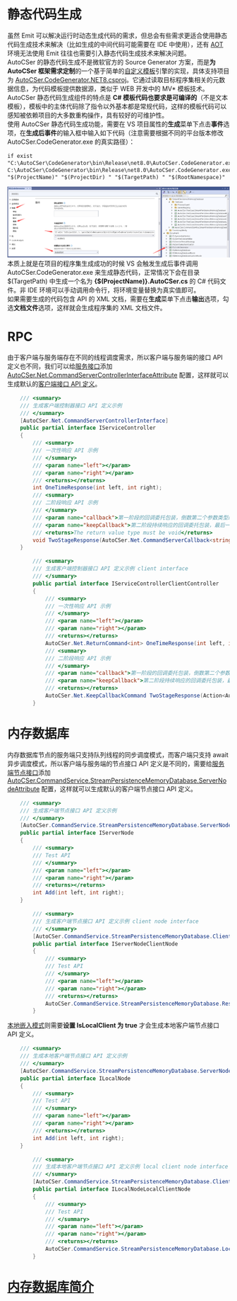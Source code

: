 ﻿# 静态代码生成
虽然 Emit 可以解决运行时动态生成代码的需求，但总会有些需求更适合使用静态代码生成技术来解决（比如生成的中间代码可能需要在 IDE 中使用），还有 [AOT](https://github.com/AutoCSer/AutoCSer2/blob/main/Document/12.NativeAOT/12.NativeAOT.md) 环境无法使用 Emit 往往也需要引入静态代码生成技术来解决问题。  
AutoCSer 的静态代码生成不是微软官方的 Source Generator 方案，而是**为 AutoCSer 框架需求定制**的一个基于简单的[自定义模板](https://github.com/AutoCSer/AutoCSer2/tree/main/AutoCSer/CodeGenerator/Template)引擎的实现，具体支持项目为 [AutoCSer.CodeGenerator.NET8.csproj](https://github.com/AutoCSer/AutoCSer2/tree/main/AutoCSer/CodeGenerator)。它通过读取目标程序集相关的元数据信息，为代码模板提供数据源，类似于 WEB 开发中的 MV* 模板技术。  
AutoCSer 静态代码生成组件的特点是 **C# 模板代码也要求是可编译的**（不是文本模板），模板中的主体代码除了指令以外基本都是常规代码，这样的模板代码可以感知被依赖项目的大多数重构操作，具有较好的可维护性。  
使用 AutoCSer 静态代码生成功能，需要在 VS 项目属性的**生成**菜单下点击**事件**选项，在**生成后事件**的输入框中输入如下代码（注意需要根据不同的平台版本修改 AutoCSer.CodeGenerator.exe 的真实路径）：
``` text
if exist "C:\AutoCSer\CodeGenerator\bin\Release\net8.0\AutoCSer.CodeGenerator.exe" C:\AutoCSer\CodeGenerator\bin\Release\net8.0\AutoCSer.CodeGenerator.exe "$(ProjectName)" "$(ProjectDir) " "$(TargetPath) " "$(RootNamespace)"
```
![静态代码生成的项目配置](CodeGenerator.png)
本质上就是在项目的程序集生成成功的时候 VS 会触发生成后事件调用 AutoCSer.CodeGenerator.exe 来生成静态代码，正常情况下会在目录 $(TargetPath) 中生成一个名为 **{$(ProjectName)}.AutoCSer.cs** 的 C# 代码文件。非 IDE 环境可以手动调用命令行，将环境变量替换为真实值即可。  
如果需要生成的代码包含 API 的 XML 文档，需要在**生成**菜单下点击**输出**选项，勾选**文档文件**选项，这样就会生成程序集的 XML 文档文件。
# RPC
由于客户端与服务端存在不同的线程调度需求，所以客户端与服务端的接口 API 定义也不同，我们可以给[服务接口](https://github.com/AutoCSer/AutoCSer2/blob/main/Document/05.CodeGenerator/Service/IServiceController.cs)添加 [AutoCSer.Net.CommandServerControllerInterfaceAttribute](https://github.com/AutoCSer/AutoCSer2/blob/main/AutoCSer/Net/CommandServer/CommandServerControllerInterfaceAttribute.cs) 配置，这样就可以生成默认的[客户端接口 API 定义](https://github.com/AutoCSer/AutoCSer2/blob/main/Document/05.CodeGenerator/%7BAutoCSer.Document.CodeGenerator%7D.AutoCSer.cs)。
``` csharp
    /// <summary>
    /// 生成客户端控制器接口 API 定义示例
    /// </summary>
    [AutoCSer.Net.CommandServerControllerInterface]
    public partial interface IServiceController
    {
        /// <summary>
        /// 一次性响应 API 示例
        /// </summary>
        /// <param name="left"></param>
        /// <param name="right"></param>
        /// <returns></returns>
        int OneTimeResponse(int left, int right);
        /// <summary>
        /// 二阶段响应 API 示例
        /// </summary>
        /// <param name="callback">第一阶段的回调委托包装，倒数第二个参数类型必须是 AutoCSer.Net.CommandServerCallback{T}</param>
        /// <param name="keepCallback">第二阶段持续响应的回调委托包装，最后一个参数类型必须是 AutoCSer.Net.CommandServerKeepCallback{T} 或者 AutoCSer.Net.CommandServerKeepCallbackCount{T}</param>
        /// <returns>The return value type must be void</returns>
        void TwoStageResponse(AutoCSer.Net.CommandServerCallback<string> callback, AutoCSer.Net.CommandServerKeepCallback<int> keepCallback);
    }
```
``` csharp
        /// <summary>
        /// 生成客户端控制器接口 API 定义示例 client interface
        /// </summary>
        public partial interface IServiceControllerClientController
        {
            /// <summary>
            /// 一次性响应 API 示例
            /// </summary>
            /// <param name="left"></param>
            /// <param name="right"></param>
            /// <returns></returns>
            AutoCSer.Net.ReturnCommand<int> OneTimeResponse(int left, int right);
            /// <summary>
            /// 二阶段响应 API 示例
            /// </summary>
            /// <param name="callback">第一阶段的回调委托包装，倒数第二个参数类型必须是 AutoCSer.Net.CommandServerCallback{T}</param>
            /// <param name="keepCallback">第二阶段持续响应的回调委托包装，最后一个参数类型必须是 AutoCSer.Net.CommandServerKeepCallback{T} 或者 AutoCSer.Net.CommandServerKeepCallbackCount{T}</param>
            /// <returns></returns>
            AutoCSer.Net.KeepCallbackCommand TwoStageResponse(Action<AutoCSer.Net.CommandClientReturnValue<string>> callback, Action<AutoCSer.Net.CommandClientReturnValue<int>, AutoCSer.Net.KeepCallbackCommand> keepCallback);
        }
```
# 内存数据库
内存数据库节点的服务端只支持队列线程的同步调度模式，而客户端只支持 await 异步调度模式，所以客户端与服务端的节点接口 API 定义是不同的，需要给[服务端节点接口](https://github.com/AutoCSer/AutoCSer2/blob/main/Document/05.CodeGenerator/MemoryDatabase/IServerNode.cs)添加 [AutoCSer.CommandService.StreamPersistenceMemoryDatabase.ServerNodeAttribute](https://github.com/AutoCSer/AutoCSer2/blob/main/Application/StreamPersistenceMemoryDatabase/Server/ServerNodeAttribute.cs) 配置，这样就可以生成默认的客户端节点接口 API 定义。
``` csharp
    /// <summary>
    /// 生成客户端节点接口 API 定义示例
    /// </summary>
    [AutoCSer.CommandService.StreamPersistenceMemoryDatabase.ServerNode]
    public partial interface IServerNode
    {
        /// <summary>
        /// Test API
        /// </summary>
        /// <param name="left"></param>
        /// <param name="right"></param>
        /// <returns></returns>
        int Add(int left, int right);
    }
```
``` csharp
        /// <summary>
        /// 生成客户端节点接口 API 定义示例 client node interface
        /// </summary>
        [AutoCSer.CommandService.StreamPersistenceMemoryDatabase.ClientNode(typeof(AutoCSer.Document.CodeGenerator.MemoryDatabase.IServerNode))]
        public partial interface IServerNodeClientNode
        {
            /// <summary>
            /// Test API
            /// </summary>
            /// <param name="left"></param>
            /// <param name="right"></param>
            /// <returns></returns>
            AutoCSer.CommandService.StreamPersistenceMemoryDatabase.ResponseParameterAwaiter<int> Add(int left, int right);
        }
```
[本地嵌入模式](https://github.com/AutoCSer/AutoCSer2/blob/main/Document/05.CodeGenerator/MemoryDatabase/ILocalNode.cs)则需要**设置 IsLocalClient 为 true** 才会生成本地客户端节点接口 API 定义。
``` csharp
    /// <summary>
    /// 生成本地客户端节点接口 API 定义示例
    /// </summary>
    [AutoCSer.CommandService.StreamPersistenceMemoryDatabase.ServerNode(IsLocalClient = true, IsClient = false)]
    public partial interface ILocalNode
    {
        /// <summary>
        /// Test API
        /// </summary>
        /// <param name="left"></param>
        /// <param name="right"></param>
        /// <returns></returns>
        int Add(int left, int right);
    }
```
``` csharp
        /// <summary>
        /// 生成本地客户端节点接口 API 定义示例 local client node interface
        /// </summary>
        [AutoCSer.CommandService.StreamPersistenceMemoryDatabase.ClientNode(typeof(AutoCSer.Document.CodeGenerator.MemoryDatabase.ILocalNode))]
        public partial interface ILocalNodeLocalClientNode
        {
            /// <summary>
            /// Test API
            /// </summary>
            /// <param name="left"></param>
            /// <param name="right"></param>
            /// <returns></returns>
            AutoCSer.CommandService.StreamPersistenceMemoryDatabase.LocalServiceQueueNode<AutoCSer.CommandService.StreamPersistenceMemoryDatabase.LocalResult<int>> Add(int left, int right);
        }
```
# [内存数据库简介](https://github.com/AutoCSer/AutoCSer2/blob/main/Document/06.MemoryDatabase/06.MemoryDatabase.md)